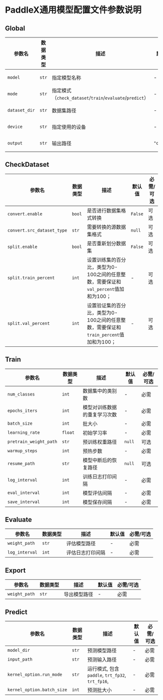 # PaddleX通用模型配置文件参数说明
## Global
| 参数名      | 数据类型 | 描述                                             | 默认值   | 必需/可选 |
|-------------|----------|--------------------------------------------------|----------|-----------|
| `model`       | `str`      | 指定模型名称                                     | -        | 必需      |
| `mode`        | `str`      | 指定模式（`check_dataset`/`train`/`evaluate`/`predict`） | -        | 必需      |
| `dataset_dir` | `str`      | 数据集路径                                       | -        | 必需      |
| `device`      | `str`      | 指定使用的设备                                   | -        | 必需      |
| `output`      | `str`      | 输出路径                                         | `"output"` | 可选      |

## CheckDataset
| 参数名                   | 数据类型 | 描述                                                                                | 默认值 | 必需/可选 |
|--------------------------|----------|-------------------------------------------------------------------------------------|--------|-----------|
| `convert.enable`           | `bool`     | 是否进行数据集格式转换                                                              | `False`  | 可选      |
| `convert.src_dataset_type` | `str`      | 需要转换的源数据集格式                                                              | `null`   | 可选      |
| `split.enable`             | `bool`     | 是否重新划分数据集                                                                  | `False`  | 可选      |
| `split.train_percent`      | `int`      | 设置训练集的百分比，类型为0-100之间的任意整数，需要保证和`val_percent`值加和为100；   | -      | 可选      |
| `split.val_percent`        | `int`      | 设置验证集的百分比，类型为0-100之间的任意整数，需要保证和`train_percent`值加和为100； | -      | 可选      |

## Train
| 参数名               | 数据类型 | 描述                         | 默认值 | 必需/可选 |
|----------------------|----------|------------------------------|--------|-----------|
| `num_classes`          | `int`      | 数据集中的类别数             | -      | 必需      |
| `epochs_iters`         | `int`      | 模型对训练数据的重复学习次数 | -      | 必需      |
| `batch_size`           | `int`      | 批大小                       | -      | 必需      |
| `learning_rate`        | `float`    | 初始学习率                   | -      | 必需      |
| `pretrain_weight_path` | `str`      | 预训练权重路径               | `null`   | 可选      |
| `warmup_steps`         | `int`      | 预热步数                     | -      | 必需      |
| `resume_path`          | `str`      | 模型中断后的恢复路径         | `null`   | 可选      |
| `log_interval`         | `int`      | 训练日志打印间隔             | -      | 必需      |
| `eval_interval`        | `int`      | 模型评估间隔                 | -      | 必需      |
| `save_interval`        | `int`      | 模型保存间隔                 | -      | 必需      |

## Evaluate
| 参数名       | 数据类型 | 描述             | 默认值 | 必需/可选 |
|--------------|----------|------------------|--------|-----------|
| `weight_path`  | `str`      | 评估模型路径     | -      | 必需      |
| `log_interval` | `int`      | 评估日志打印间隔 | -      | 必需      |

## Export
| 参数名         | 数据类型 | 描述             | 默认值 | 必需/可选 |
|----------------|----------|------------------|--------|-----------|
| `weight_path`  | `str`    | 导出模型路径     | -      | 必需      |

## Predict
| 参数名                   | 数据类型 | 描述                                       | 默认值 | 必需/可选 |
|--------------------------|----------|--------------------------------------------|--------|-----------|
| `model_dir`                | `str`      | 预测模型路径                               | -      | 必需      |
| `input_path`               | `str`      | 预测输入路径                               | -      | 必需      |
| `kernel_option.run_mode`   | `str`      | 运行模式, 包含 `paddle`, `trt_fp32`, `trt_fp16`, | -      | 必需      |
| `kernel_option.batch_size` | `int`      | 预测批大小                                 | -      | 必需      |

